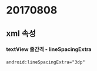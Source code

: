 # 20170808

## xml 속성

#### textView 줄간격 - lineSpacingExtra

```xml-dtd
android:lineSpacingExtra="3dp"
```

